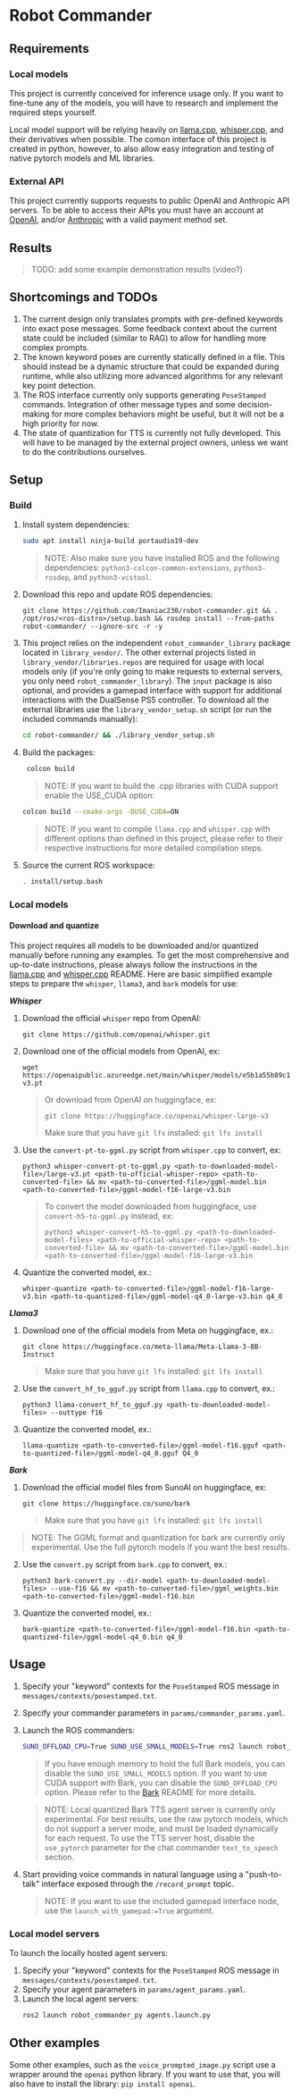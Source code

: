 # Robot Commander

## Requirements

### Local models

This project is currently conceived for inference usage only. If you want to fine-tune any of the models, you will have to research and implement the required steps yourself.

Local model support will be relying heavily on [llama.cpp](https://github.com/ggerganov/llama.cpp), [whisper.cpp](https://github.com/ggerganov/whisper.cpp), and their derivatives when possible. The comon interface of this project is created in python, however, to also allow easy integration and testing of native pytorch models and ML libraries.

### External API

This project currently supports requests to public OpenAI and Anthropic API servers. To be able to access their APIs you must have an account at [OpenAI](https://auth.openai.com/authorize?issuer=auth0.openai.com&client_id=DRivsnm2Mu42T3KOpqdtwB3NYviHYzwD&audience=https%3A%2F%2Fapi.openai.com%2Fv1&redirect_uri=https%3A%2F%2Fplatform.openai.com%2Fauth%2Fcallback&device_id=a903c544-9857-457c-b6e4-6368120a61bf&max_age=0&scope=openid+profile+email+offline_access&response_type=code&response_mode=query&state=NWxSdi5CNmxQZGpfekFIc0o5QnJVTmlaekhvTHdDMkdZSUh5OGp2RHB2Nw%3D%3D&nonce=R2pzTnVaV3FXQl9FQWZWLmZuUH5RUWU2a29qY3EwQWVLZnV3TjFCMmh3aQ%3D%3D&code_challenge=XEjn1HVfmPdUSE-8GAuCi0WrvryWEWqSWtI82gt4BFQ&code_challenge_method=S256&auth0Client=eyJuYW1lIjoiYXV0aDAtc3BhLWpzIiwidmVyc2lvbiI6IjEuMjEuMCJ9&flow=control), and/or [Anthropic](https://console.anthropic.com/login) with a valid payment method set.

## Results

>TODO: add some example demonstration results (video?)

## Shortcomings and TODOs

1. The current design only translates prompts with pre-defined keywords into exact pose messages. Some feedback context about the current state could be included (similar to RAG) to allow for handling more complex prompts.
2. The known keyword poses are currently statically defined in a file. This should instead be a dynamic structure that could be expanded during runtime, while also utilizing more advanced algorithms for any relevant key point detection.
3. The ROS interface currently only supports generating `PoseStamped` commands. Integration of other message types and some decision-making for more complex behaviors might be useful, but it will not be a high priority for now.
4. The state of quantization for TTS is currently not fully developed. This will have to be managed by the external project owners, unless we want to do the contributions ourselves.

## Setup

### Build

1. Install system dependencies:
   ```bash
   sudo apt install ninja-build portaudio19-dev
   ```
   >NOTE: Also make sure you have installed ROS and the following dependencies: `python3-colcon-common-extensions`, `python3-rosdep`, and `python3-vcstool`.
2. Download this repo and update ROS dependencies:
   ```
   git clone https://github.com/Imaniac230/robot-commander.git && . /opt/ros/<ros-distro>/setup.bash && rosdep install --from-paths robot-commander/ --ignore-src -r -y
   ```
3. This project relies on the independent `robot_commander_library` package located in `library_vendor/`. The other external projects listed in `library_vendor/libraries.repos` are required for usage with local models only (if you're only going to make requests to external servers, you only need `robot_commander_library`). The `input` package is also optional, and provides a gamepad interface with support for additional interactions with the DualSense PS5 controller. To download all the external libraries use the `library_vendor_setup.sh` script (or run the included commands manually):
   ```bash
   cd robot-commander/ && ./library_vendor_setup.sh
   ```
4. Build the packages:
   ```bash
    colcon build
   ```
   >NOTE: If you want to build the .cpp libraries with CUDA support enable the USE_CUDA option:
   ```bash
   colcon build --cmake-args -DUSE_CUDA=ON
   ```
   >NOTE: If you want to compile `llama.cpp` and `whisper.cpp` with different options than defined in this project, please refer to their respective instructions for more detailed compilation steps.
5. Source the current ROS workspace:
   ```bash
   . install/setup.bash
   ```

### Local models

#### Download and quantize

This project requires all models to be downloaded and/or quantized manually before running any examples. To get the most comprehensive and up-to-date instructions, please always follow the instructions in the [llama.cpp](https://github.com/ggerganov/llama.cpp?tab=readme-ov-file#prepare-and-quantize) and [whisper.cpp](https://github.com/ggerganov/whisper.cpp/tree/master/models#whisper-model-files-in-custom-ggml-format) README. Here are basic simplified example steps to prepare the `whisper`, `llama3`, and `bark` models for use:

***Whisper***
1. Download the official `whisper` repo from OpenAI:
   ```
   git clone https://github.com/openai/whisper.git
   ```
2. Download one of the official models from OpenAI, ex:
   ```
   wget https://openaipublic.azureedge.net/main/whisper/models/e5b1a55b89c1367dacf97e3e19bfd829a01529dbfdeefa8caeb59b3f1b81dadb/large-v3.pt
   ```
   > Or download from OpenAI on huggingface, ex:
   > ```
   > git clone https://huggingface.co/openai/whisper-large-v3
   > ```
   > Make sure that you have `git lfs` installed: `git lfs install`
3. Use the `convert-pt-to-ggml.py` script from `whisper.cpp` to convert, ex:
   ```
   python3 whisper-convert-pt-to-ggml.py <path-to-downloaded-model-file>/large-v3.pt <path-to-official-whisper-repo> <path-to-converted-file> && mv <path-to-converted-file>/ggml-model.bin <path-to-converted-file>/ggml-model-f16-large-v3.bin
   ```
   > To convert the model downloaded from huggingface, use `convert-h5-to-ggml.py` instead, ex:
   > ```
   > python3 whisper-convert-h5-to-ggml.py <path-to-downloaded-model-files> <path-to-official-whisper-repo> <path-to-converted-file> && mv <path-to-converted-file>/ggml-model.bin <path-to-converted-file>/ggml-model-f16-large-v3.bin
   > ```
4. Quantize the converted model, ex.:
   ```
   whisper-quantize <path-to-converted-file>/ggml-model-f16-large-v3.bin <path-to-quantized-file>/ggml-model-q4_0-large-v3.bin q4_0
   ```

 ***Llama3***
1. Download one of the official models from Meta on huggingface, ex.:
   ```
   git clone https://huggingface.co/meta-llama/Meta-Llama-3-8B-Instruct
   ```
   > Make sure that you have `git lfs` installed: `git lfs install`
2. Use the `convert_hf_to_gguf.py` script from `llama.cpp` to convert, ex.:
   ```
   python3 llama-convert_hf_to_gguf.py <path-to-downloaded-model-files> --outtype f16
   ```
3. Quantize the converted model, ex.:
   ```
   llama-quantize <path-to-converted-file>/ggml-model-f16.gguf <path-to-quantized-file>/ggml-model-q4_0.gguf Q4_0
   ```

***Bark***
1. Download the official model files from SunoAI on huggingface, ex:
   ```
   git clone https://huggingface.co/suno/bark
   ```
   > Make sure that you have `git lfs` installed: `git lfs install`
> NOTE: The GGML format and quantization for bark are currently only experimental. Use the full pytorch models if you want the best results.
2. Use the `convert.py` script from `bark.cpp` to convert, ex.:
   ```
   python3 bark-convert.py --dir-model <path-to-downloaded-model-files> --use-f16 && mv <path-to-converted-file>/ggml_weights.bin <path-to-converted-file>/ggml-model-f16.bin
   ```
3. Quantize the converted model, ex.:
   ```
   bark-quantize <path-to-converted-file>/ggml-model-f16.bin <path-to-quantized-file>/ggml-model-q4_0.bin q4_0
   ```

## Usage

1. Specify your "keyword" contexts for the `PoseStamped` ROS message in `messages/contexts/posestamped.txt`.
2. Specify your commander parameters in `params/commander_params.yaml`.
3. Launch the ROS commanders:
   ```bash
   SUNO_OFFLOAD_CPU=True SUNO_USE_SMALL_MODELS=True ros2 launch robot_commander_py commanders.launch.py
   ```
   > If you have enough memory to hold the full Bark models, you can disable the `SUNO_USE_SMALL_MODELS` option. If you want to use CUDA support with Bark, you can disable the `SUNO_OFFLOAD_CPU` option. Please refer to the [Bark](https://github.com/suno-ai/bark?tab=readme-ov-file#how-much-vram-do-i-need) README for more details.

   > NOTE: Local quantized Bark TTS agent server is currently only experimental. For best results, use the raw pytorch models, which do not support a server mode, and must be loaded dynamically for each request. To use the TTS server host, disable the `use_pytorch` parameter for the chat commander `text_to_speech` section.
4. Start providing voice commands in natural language using a "push-to-talk" interface exposed through the `/record_prompt` topic.
   >NOTE: If you want to use the included gamepad interface node, use the `launch_with_gamepad:=True` argument.

### Local model servers

To launch the locally hosted agent servers:
1. Specify your "keyword" contexts for the `PoseStamped` ROS message in `messages/contexts/posestamped.txt`.
2. Specify your agent parameters in `params/agent_params.yaml`.
3. Launch the local agent servers:
   ```bash
   ros2 launch robot_commander_py agents.launch.py
   ```

## Other examples

Some other examples, such as the `voice_prompted_image.py` script use a wrapper around the `openai` python library. If you want to use that, you will also have to install the library: `pip install openai`.
